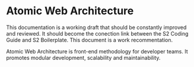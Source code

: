 # Atomic Web Architecture

This documentation is a working draft that should be constantly improved and reviewed. It should become the conection link between the S2 Coding Guide and S2 Boilerplate. This document is a work recommentation.

Atomic Web Architecture is front-end methodology for developer teams. It promotes modular development, scalability and maintainability.
